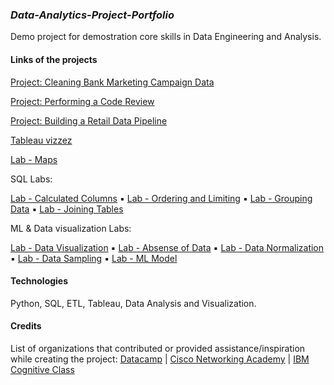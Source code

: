 ### _Data-Analytics-Project-Portfolio_
Demo project for demostration core skills in Data Engineering and Analysis.



#### Links of the projects

[Project: Cleaning Bank Marketing Campaign Data](https://www.datacamp.com/datalab/w/e15e67c4-a56e-4036-8090-1c7b658a2bef/edit)

[Project: Performing a Code Review](https://www.datacamp.com/datalab/w/48f851a7-0bf5-4696-8dc5-42d499437aef/edit)

[Project: Building a Retail Data Pipeline](https://www.datacamp.com/datalab/w/f6df243c-c662-4c94-a043-19989b29a5c3/edit)

[Tableau vizzez](https://public.tableau.com/app/profile/olha.rukshyna/vizzes)

[Lab - Maps](https://colab.research.google.com/gist/project-data-analytics/b097f203b3c8ba8fc19221c4b87a2377/generating-maps-with-python-lab.ipynb#scrollTo=u8StWJy5RDZw)



SQL Labs:

[Lab - Calculated Columns](https://html-preview.github.io/?url=https://github.com/project-data-analytics/Data-Analytics-Project-Portfolio/blob/main/Lab%20-%20Calculated%20Columns.html) ▪ 
[Lab - Ordering and Limiting](https://html-preview.github.io/?url=https://github.com/project-data-analytics/Data-Analytics-Project-Portfolio/blob/main/Lab%20-%20Ordering%20and%20Limiting.html) ▪ 
[Lab - Grouping Data](https://html-preview.github.io/?url=https://github.com/project-data-analytics/Data-Analytics-Project-Portfolio/blob/main/Lab%20-%20Grouping%20Data.html) ▪ 
[Lab - Joining Tables](https://html-preview.github.io/?url=https://github.com/project-data-analytics/Data-Analytics-Project-Portfolio/blob/main/Lab%20-%20Joining%20Tables.html)


ML & Data visualization Labs:

[Lab - Data Visualization](https://gist.github.com/project-data-analytics/fb4754c122abf96f5a96ed419412eec7) ▪ 
[Lab - Absense of Data](https://gist.github.com/project-data-analytics/ec33684af32c4c06ba3ed9c7c6e67d8b) ▪ 
[Lab - Data Normalization](https://gist.github.com/project-data-analytics/3c84e1d945816fd26e85f06f426d7000) ▪ 
[Lab - Data Sampling](https://gist.github.com/project-data-analytics/f75769b94dc4dc44fde26eae6ceab6ba) ▪ 
[Lab - ML Model](https://gist.github.com/project-data-analytics/34271a288ff0d4e184d52fec69d20b26) 



#### Technologies
Python, SQL, ETL, Tableau, Data Analysis and Visualization.


#### Credits
List of organizations that contributed or provided assistance/inspiration while creating the project: 
[Datacamp](https://www.datacamp.com/) | 
[Cisco Networking Academy](https://www.netacad.com/courses/data-analytics-essentials) | 
[IBM Cognitive Class](https://cognitiveclass.ai/courses/data-analysis-python)
